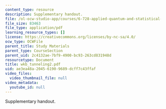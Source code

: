 ```yaml
---
content_type: resource
description: Supplementary handout.
file: /ol-ocw-studio-app/courses/6-728-applied-quantum-and-statistical-physics-fall-2006/ae3ea48a204561909689dcff7c43ffaf_wkb_tunneling2.pdf
file_size: 83463
file_type: application/pdf
learning_resource_types: []
license: https://creativecommons.org/licenses/by-nc-sa/4.0/
ocw_type: OCWFile
parent_title: Study Materials
parent_type: CourseSection
parent_uid: 2c4132ae-7bf9-4900-bc93-263cd831948d
resourcetype: Document
title: wkb_tunneling2.pdf
uid: ae3ea48a-2045-6190-9689-dcff7c43ffaf
video_files:
  video_thumbnail_file: null
video_metadata:
  youtube_id: null
---
```

Supplementary handout.